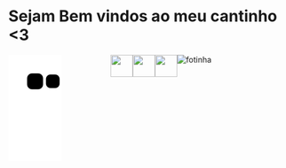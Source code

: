 


<!--
**Gustavo-Correia/Gustavo-Correia** is a ✨ _special_ ✨ repository because its `README.md` (this file) appears on your GitHub profile.

Here are some ideas to get you started:

- 🔭 I’m currently working on ...
- 🌱 I’m currently learning ...
- 👯 I’m looking to collaborate on ...
- 🤔 I’m looking for help with ...
- 💬 Ask me about ...
- 📫 How to reach me: ...
- 😄 Pronouns: ...
- ⚡ Fun fact: ...
-->

<h1>
Sejam Bem vindos ao meu cantinho <3
</h1>  
  

 <img align="right" alt="fotinha" src="https://cdn.discordapp.com/attachments/838041895354761296/886773626622328862/gifgithub.gif" width="200px" height="200px"> 

<img align="right" width="40px" height="40px" src="https://cdn.jsdelivr.net/gh/devicons/devicon/icons/css3/css3-original-wordmark.svg">
<img width="40px" height="40px" align="right" src="https://cdn.jsdelivr.net/gh/devicons/devicon/icons/html5/html5-original-wordmark.svg">
<img width="40px" height="40px" align="right" position: relative; top: 100px; left:; src="https://cdn.jsdelivr.net/gh/devicons/devicon/icons/javascript/javascript-original.svg">
  
  
 ![Snake animation](https://github.com/rafaballerini/rafaballerini/blob/output/github-contribution-grid-snake.svg)
  
